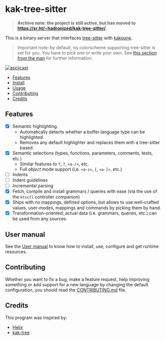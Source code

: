 # kak-tree-sitter

> **Archive note: the project is still active, but has moved to <https://sr.ht/~hadronized/kak-tree-sitter/>.**

This is a binary server that interfaces [tree-sitter](https://tree-sitter.github.io/) with
[kakoune](https://kakoune.org/).

> Important note: by default, no colorscheme supporting tree-sitter is set for you. You have to pick one or write your
> own. See [this section from the man](./docs/man/highlighting.md) for further information.

[![asciicast](https://asciinema.org/a/606062.svg)](https://asciinema.org/a/606062)

- [Features](#features)
- [Install](#install)
- [Usage](#usage)
- [Contributing](#contributing)
- [Credits](#credits)

## Features

- [x] Semantic highlighting.
  - Automatically detects whether a buffer language type can be highlighted.
  - Removes any default highlighter and replaces them with a tree-sitter based.
- [x] Semantic selections (types, functions, parameters, comments, tests, etc.)
  - Similar features to `f`, `?`, `<a-/>`, etc.
  - Full _object_ mode support (i.e. `<a-i>`, `{`, `<a-]>`, etc.)
- [ ] Indents
- [ ] Indent guidelines
- [ ] Incremental parsing
- [x] Fetch, compile and install grammars / queries with ease (via the use of the `ktsctl` controller companion)
- [x] Ships with no mappings, defined options, but allows to use well-crafted values, user-modes, mappings and
  commands by picking them by hand.
- [x] Transformation-oriented; actual data (i.e. grammars, queries, etc.) can be used from any sources.

## User manual

See the [User manual](docs/man) to know how to install, use, configure and get runtime resources.

## Contributing

Whether you want to fix a bug, make a feature request, help improving something or add support for a new language by
changing the default configuration, you should read the [CONTRIBUTING.md](./CONTRIBUTING.md) file.

## Credits

This program was inspired by:

- [Helix](https://helix-editor.com)
- [kak-tree](https://github.com/ul/kak-tree)
